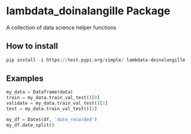 # lambdata_doinalangille Package
A collection of data science helper functions

## How to install
```python
pip install -i https://test.pypi.org/simple/ lambdata-doinalangille
```

## Examples
```python
my_data = Dataframe(data)
train = my_data.train_val_test()[0]
validate = my_data.train_val_test()[1]
test = my_data.train_val_test()[2]

my_df = Dates(df, 'date_recorded')
my_df.date_split()
```

